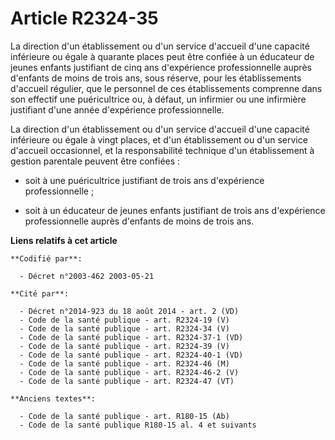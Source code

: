 # Article R2324-35

La direction d'un établissement ou d'un service d'accueil d'une capacité inférieure ou égale à quarante places peut être
confiée à un éducateur de jeunes enfants justifiant de cinq ans d'expérience professionnelle auprès d'enfants de moins de
trois ans, sous réserve, pour les établissements d'accueil régulier, que le personnel de ces établissements comprenne dans
son effectif une puéricultrice ou, à défaut, un infirmier ou une infirmière justifiant d'une année d'expérience
professionnelle.

La direction d'un établissement ou d'un service d'accueil d'une capacité inférieure ou égale à vingt places, et d'un
établissement ou d'un service d'accueil occasionnel, et la responsabilité technique d'un établissement à gestion parentale
peuvent être confiées :

- soit à une puéricultrice justifiant de trois ans d'expérience professionnelle ;

- soit à un éducateur de jeunes enfants justifiant de trois ans d'expérience professionnelle auprès d'enfants de moins de
trois ans.

**Liens relatifs à cet article**

	**Codifié par**:

	  - Décret n°2003-462 2003-05-21

	**Cité par**:

	  - Décret n°2014-923 du 18 août 2014 - art. 2 (VD)
	  - Code de la santé publique - art. R2324-19 (V)
	  - Code de la santé publique - art. R2324-34 (V)
	  - Code de la santé publique - art. R2324-37-1 (VD)
	  - Code de la santé publique - art. R2324-39 (V)
	  - Code de la santé publique - art. R2324-40-1 (VD)
	  - Code de la santé publique - art. R2324-46 (M)
	  - Code de la santé publique - art. R2324-46-2 (V)
	  - Code de la santé publique - art. R2324-47 (VT)

	**Anciens textes**:

	  - Code de la santé publique - art. R180-15 (Ab)
	  - Code de la santé publique R180-15 al. 4 et suivants
